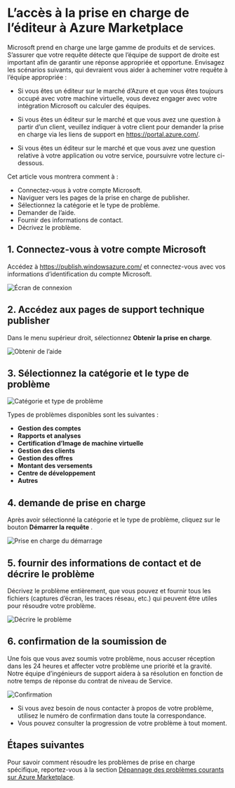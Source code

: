 <properties
   pageTitle="L’accès à la prise en charge de l’éditeur pour le marché Azure | Microsoft Azure"
   description="Comment accéder à et soumettre des demandes de prise en charge de publisher pour l’Azure Marketplace"
   services="marketplace-publishing"
   documentationCenter="na"
   authors="v-jeana"
   manager="lakoch"
   editor=""/>

<tags
   ms.service="marketplace"
   ms.devlang="na"
   ms.topic="article"
   ms.tgt_pltfrm="na"
   ms.workload="na"
   ms.date="12/06/2015"
   ms.author="v-jeana; hascipio"/>


# <a name="accessing-publisher-support-for-the-azure-marketplace"></a>L’accès à la prise en charge de l’éditeur à Azure Marketplace

Microsoft prend en charge une large gamme de produits et de services. S’assurer que votre requête détecte que l’équipe de support de droite est important afin de garantir une réponse appropriée et opportune. Envisagez les scénarios suivants, qui devraient vous aider à acheminer votre requête à l’équipe appropriée :

- Si vous êtes un éditeur sur le marché d’Azure et que vous êtes toujours occupé avec votre machine virtuelle, vous devez engager avec votre intégration Microsoft ou calculer des équipes.

- Si vous êtes un éditeur sur le marché et que vous avez une question à partir d’un client, veuillez indiquer à votre client pour demander la prise en charge via les liens de support en https://portal.azure.com/.

- Si vous êtes un éditeur sur le marché et que vous avez une question relative à votre application ou votre service, poursuivre votre lecture ci-dessous.

Cet article vous montrera comment à :

- Connectez-vous à votre compte Microsoft.
- Naviguer vers les pages de la prise en charge de publisher.
- Sélectionnez la catégorie et le type de problème.
- Demander de l’aide.
- Fournir des informations de contact.
- Décrivez le problème.

## <a name="1-sign-in-to-your-microsoft-account"></a>1. Connectez-vous à votre compte Microsoft

Accédez à https://publish.windowsazure.com/ et connectez-vous avec vos informations d’identification du compte Microsoft.

  ![Écran de connexion][1]

## <a name="2-navigate-to-the-publisher-support-pages"></a>2. Accédez aux pages de support technique publisher

Dans le menu supérieur droit, sélectionnez **Obtenir la prise en charge**.

  ![Obtenir de l’aide][2]

## <a name="3-select-the-problem-type-and-category"></a>3. Sélectionnez la catégorie et le type de problème

![Catégorie et type de problème][3]

Types de problèmes disponibles sont les suivantes :

  - **Gestion des comptes**
  - **Rapports et analyses**
  - **Certification d’Image de machine virtuelle**
  - **Gestion des clients**
  - **Gestion des offres**
  - **Montant des versements**
  - **Centre de développement**
  - **Autres**

## <a name="4-request-support"></a>4. demande de prise en charge

Après avoir sélectionné la catégorie et le type de problème, cliquez sur le bouton **Démarrer la requête** .

![Prise en charge du démarrage][4]

## <a name="5-provide-contact-information-and-describe-the-problem"></a>5. fournir des informations de contact et de décrire le problème

Décrivez le problème entièrement, que vous pouvez et fournir tous les fichiers (captures d’écran, les traces réseau, etc.) qui peuvent être utiles pour résoudre votre problème.

![Décrire le problème][5]

## <a name="6-submission-confirmation"></a>6. confirmation de la soumission de

Une fois que vous avez soumis votre problème, nous accuser réception dans les 24 heures et affecter votre problème une priorité et la gravité. Notre équipe d’ingénieurs de support aidera à sa résolution en fonction de notre temps de réponse du contrat de niveau de Service.

![Confirmation][6]
+ Si vous avez besoin de nous contacter à propos de votre problème, utilisez le numéro de confirmation dans toute la correspondance.
+ Vous pouvez consulter la progression de votre problème à tout moment.

## <a name="next-steps"></a>Étapes suivantes

Pour savoir comment résoudre les problèmes de prise en charge spécifique, reportez-vous à la section [Dépannage des problèmes courants sur Azure Marketplace](marketplace-publishing-support-common-issues.md).

[1]: ./media/marketplace-publishing-get-publisher-support/step1.png
[2]: ./media/marketplace-publishing-get-publisher-support/step2.png
[3]: ./media/marketplace-publishing-get-publisher-support/step3.png
[4]: ./media/marketplace-publishing-get-publisher-support/step4.png
[5]: ./media/marketplace-publishing-get-publisher-support/step5.png
[6]: ./media/marketplace-publishing-get-publisher-support/step6.png
